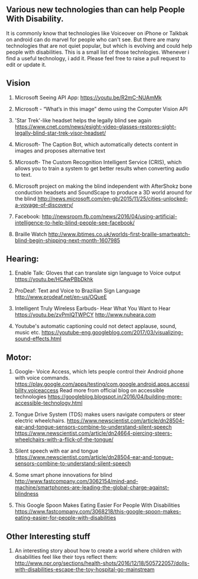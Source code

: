 ## Various new technologies than can help People With Disability.
It is commonly know that technologies like Voiceover on iPhone or Talkbak on android can do marvel for people who can't see. 
But there are many technologies that are not quiet popular, but which is evolving and could help people with disabilities. This is a small list of those technlogies. Whenever i find a useful technology, i add it. Please feel free to raise a pull request to edit or update it. 

## Vision
1. Microsoft Seeing API App: https://youtu.be/R2mC-NUAmMk
2. Microsoft - “What’s in this image” demo using the Computer Vision API
3. 'Star Trek'-like headset helps the legally blind see again
https://www.cnet.com/news/esight-video-glasses-restores-sight-legally-blind-star-trek-visor-headset/

4. Microsoft- The Caption Bot, which automatically detects content in images and proposes alternative text
5. Microsoft- The Custom Recognition Intelligent Service (CRIS), which allows you to train a system to get better results when converting audio to text.
6. Microsoft project on making the blind independent with  AfterShokz bone conduction headsets and SoundScape to produce a 3D world around for the blind http://news.microsoft.com/en-gb/2015/11/25/cities-unlocked-a-voyage-of-discovery/
7. Facebook: http://newsroom.fb.com/news/2016/04/using-artificial-intelligence-to-help-blind-people-see-facebook/ 
8. Braille Watch http://www.ibtimes.co.uk/worlds-first-braille-smartwatch-blind-begin-shipping-next-month-1607985


## Hearing:

1. Enable Talk: Gloves that can translate sign language to Voice output
https://youtu.be/HCAwPBbDkhk

2. ProDeaf: Text and Voice to Brazilian Sign Language http://www.prodeaf.net/en-us/OQueE

3. Intelligent Truly Wireless Earbuds- Hear What You Want to Hear
https://youtu.be/zvPmIQTWPCY
http://www.nuheara.com

4. Youtube's automatic captioning could not detect applause, sound, music etc. https://youtube-eng.googleblog.com/2017/03/visualizing-sound-effects.html

## Motor:

1. Google- Voice Access, which lets people control their Android phone with  voice commands. https://play.google.com/apps/testing/com.google.android.apps.accessibility.voiceaccess
Read more from official blog on accessible technologies https://googleblog.blogspot.in/2016/04/building-more-accessible-technology.html

2. Tongue Drive System (TDS) makes users navigate computers or steer electric wheelchairs.
https://www.newscientist.com/article/dn28504-ear-and-tongue-sensors-combine-to-understand-silent-speech
https://www.newscientist.com/article/dn24664-piercing-steers-wheelchairs-with-a-flick-of-the-tongue/

3. Silent speech with ear and tongue https://www.newscientist.com/article/dn28504-ear-and-tongue-sensors-combine-to-understand-silent-speech

4. Some smart phone innovations for blind
http://www.fastcompany.com/3062154/mind-and-machine/smartphones-are-leading-the-global-charge-against-blindness

5. This Google Spoon Makes Eating Easier For People With Disabilities
https://www.fastcompany.com/3068218/this-google-spoon-makes-eating-easier-for-people-with-disabilities


## Other Interesting stuff
1. An interesting story about how to create a world where children with disabilities feel like their toys reflect them: http://www.npr.org/sections/health-shots/2016/12/18/505722057/dolls-with-disabilities-escape-the-toy-hospital-go-mainstream
